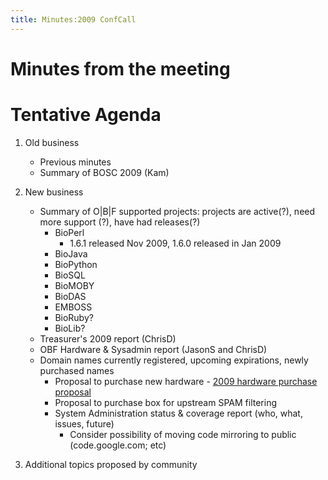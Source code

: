 ```yaml
---
title: Minutes:2009 ConfCall
---
```


Minutes from the meeting
========================

Tentative Agenda
================

1.  Old business
    -   Previous minutes
    -   Summary of BOSC 2009 (Kam)

2.  New business
    -   Summary of O|B|F supported projects: projects are active(?),
        need more support (?), have had releases(?)
        -   BioPerl
            -   1.6.1 released Nov 2009, 1.6.0 released in Jan 2009
        -   BioJava
        -   BioPython
        -   BioSQL
        -   BioMOBY
        -   BioDAS
        -   EMBOSS
        -   BioRuby?
        -   BioLib?
    -   Treasurer's 2009 report (ChrisD)
    -   OBF Hardware & Sysadmin report (JasonS and ChrisD)
    -   Domain names currently registered, upcoming expirations, newly
        purchased names
        -   Proposal to purchase new hardware - [2009 hardware purchase
            proposal](2009_hardware_purchase_proposal "wikilink")
        -   Proposal to purchase box for upstream SPAM filtering
        -   System Administration status & coverage report (who, what,
            issues, future)
            -   Consider possibility of moving code mirroring to public
                (code.google.com; etc)

3.  Additional topics proposed by community

